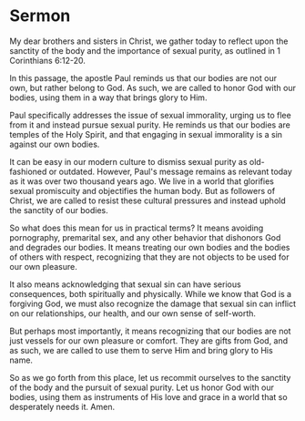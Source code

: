 # Sermon

My dear brothers and sisters in Christ, we gather today to reflect upon the sanctity of the body and the importance of sexual purity, as outlined in 1 Corinthians 6:12-20.

In this passage, the apostle Paul reminds us that our bodies are not our own, but rather belong to God. As such, we are called to honor God with our bodies, using them in a way that brings glory to Him.

Paul specifically addresses the issue of sexual immorality, urging us to flee from it and instead pursue sexual purity. He reminds us that our bodies are temples of the Holy Spirit, and that engaging in sexual immorality is a sin against our own bodies.

It can be easy in our modern culture to dismiss sexual purity as old-fashioned or outdated. However, Paul's message remains as relevant today as it was over two thousand years ago. We live in a world that glorifies sexual promiscuity and objectifies the human body. But as followers of Christ, we are called to resist these cultural pressures and instead uphold the sanctity of our bodies.

So what does this mean for us in practical terms? It means avoiding pornography, premarital sex, and any other behavior that dishonors God and degrades our bodies. It means treating our own bodies and the bodies of others with respect, recognizing that they are not objects to be used for our own pleasure.

It also means acknowledging that sexual sin can have serious consequences, both spiritually and physically. While we know that God is a forgiving God, we must also recognize the damage that sexual sin can inflict on our relationships, our health, and our own sense of self-worth.

But perhaps most importantly, it means recognizing that our bodies are not just vessels for our own pleasure or comfort. They are gifts from God, and as such, we are called to use them to serve Him and bring glory to His name.

So as we go forth from this place, let us recommit ourselves to the sanctity of the body and the pursuit of sexual purity. Let us honor God with our bodies, using them as instruments of His love and grace in a world that so desperately needs it. Amen.

